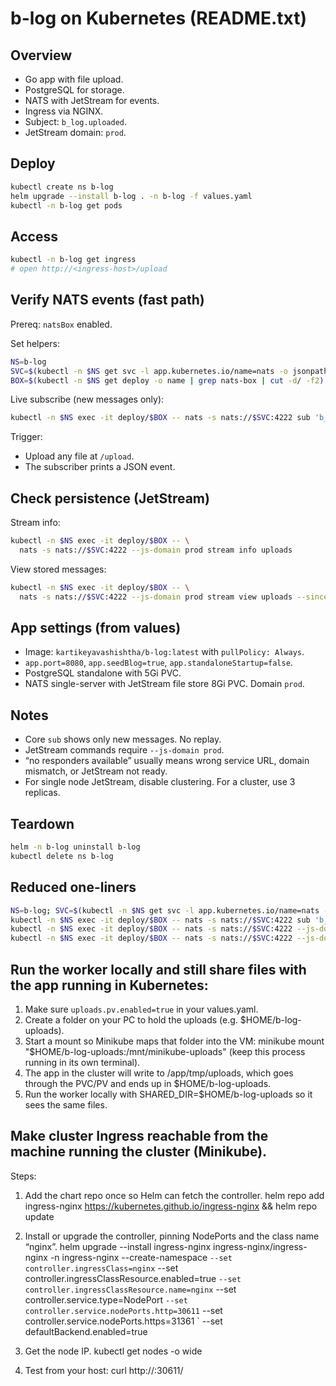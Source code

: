 # b-log on Kubernetes (README.txt)

## Overview

* Go app with file upload.
* PostgreSQL for storage.
* NATS with JetStream for events.
* Ingress via NGINX.
* Subject: `b_log.uploaded`.
* JetStream domain: `prod`.

## Deploy

```bash
kubectl create ns b-log
helm upgrade --install b-log . -n b-log -f values.yaml
kubectl -n b-log get pods
```

## Access

```bash
kubectl -n b-log get ingress
# open http://<ingress-host>/upload
```

## Verify NATS events (fast path)

Prereq: `natsBox` enabled.

Set helpers:

```bash
NS=b-log
SVC=$(kubectl -n $NS get svc -l app.kubernetes.io/name=nats -o jsonpath='{.items[0].metadata.name}')
BOX=$(kubectl -n $NS get deploy -o name | grep nats-box | cut -d/ -f2)
```

Live subscribe (new messages only):

```bash
kubectl -n $NS exec -it deploy/$BOX -- nats -s nats://$SVC:4222 sub 'b_log.uploaded'
```

Trigger:

* Upload any file at `/upload`.
* The subscriber prints a JSON event.

## Check persistence (JetStream)

Stream info:

```bash
kubectl -n $NS exec -it deploy/$BOX -- \
  nats -s nats://$SVC:4222 --js-domain prod stream info uploads
```

View stored messages:

```bash
kubectl -n $NS exec -it deploy/$BOX -- \
  nats -s nats://$SVC:4222 --js-domain prod stream view uploads --since 10m
```

## App settings (from values)

* Image: `kartikeyavashishtha/b-log:latest` with `pullPolicy: Always`.
* `app.port=8080`, `app.seedBlog=true`, `app.standaloneStartup=false`.
* PostgreSQL standalone with 5Gi PVC.
* NATS single-server with JetStream file store 8Gi PVC. Domain `prod`.

## Notes

* Core `sub` shows only new messages. No replay.
* JetStream commands require `--js-domain prod`.
* “no responders available” usually means wrong service URL, domain mismatch, or JetStream not ready.
* For single node JetStream, disable clustering. For a cluster, use 3 replicas.

## Teardown

```bash
helm -n b-log uninstall b-log
kubectl delete ns b-log
```

## Reduced one-liners

```bash
NS=b-log; SVC=$(kubectl -n $NS get svc -l app.kubernetes.io/name=nats -o jsonpath='{.items[0].metadata.name}'); BOX=$(kubectl -n $NS get deploy -o name | grep nats-box | cut -d/ -f2)
kubectl -n $NS exec -it deploy/$BOX -- nats -s nats://$SVC:4222 sub 'b_log.uploaded'
kubectl -n $NS exec -it deploy/$BOX -- nats -s nats://$SVC:4222 --js-domain prod stream info uploads
kubectl -n $NS exec -it deploy/$BOX -- nats -s nats://$SVC:4222 --js-domain prod stream view uploads --since 10m
```

## Run the worker locally and still share files with the app running in Kubernetes:

1. Make sure `uploads.pv.enabled=true` in your values.yaml.
2. Create a folder on your PC to hold the uploads (e.g. $HOME/b-log-uploads).
3. Start a mount so Minikube maps that folder into the VM:
   minikube mount "$HOME/b-log-uploads:/mnt/minikube-uploads"
   (keep this process running in its own terminal).
4. The app in the cluster will write to /app/tmp/uploads, which goes through the PVC/PV and ends up in $HOME/b-log-uploads.
5. Run the worker locally with SHARED_DIR=$HOME/b-log-uploads so it sees the same files.


## Make cluster Ingress reachable from the machine running the cluster (Minikube). 

Steps:

1) Add the chart repo once so Helm can fetch the controller.
   helm repo add ingress-nginx https://kubernetes.github.io/ingress-nginx && helm repo update

2) Install or upgrade the controller, pinning NodePorts and the class name “nginx”.
   helm upgrade --install ingress-nginx ingress-nginx/ingress-nginx -n ingress-nginx --create-namespace `
     --set controller.ingressClass=nginx `
     --set controller.ingressClassResource.enabled=true `
     --set controller.ingressClassResource.name=nginx `
     --set controller.service.type=NodePort `
     --set controller.service.nodePorts.http=30611 `
     --set controller.service.nodePorts.https=31361 `
     --set defaultBackend.enabled=true

3) Get the node IP.
   kubectl get nodes -o wide

4) Test from your host:
   curl http://<NODE-IP>:30611/

